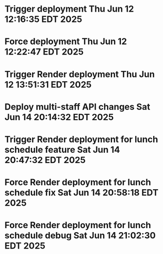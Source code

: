# Trigger deployment Thu Jun 12 12:16:35 EDT 2025
# Force deployment Thu Jun 12 12:22:47 EDT 2025
# Trigger Render deployment Thu Jun 12 13:51:31 EDT 2025
# Deploy multi-staff API changes Sat Jun 14 20:14:32 EDT 2025
# Trigger Render deployment for lunch schedule feature Sat Jun 14 20:47:32 EDT 2025
# Force Render deployment for lunch schedule fix Sat Jun 14 20:58:18 EDT 2025
# Force Render deployment for lunch schedule debug Sat Jun 14 21:02:30 EDT 2025
